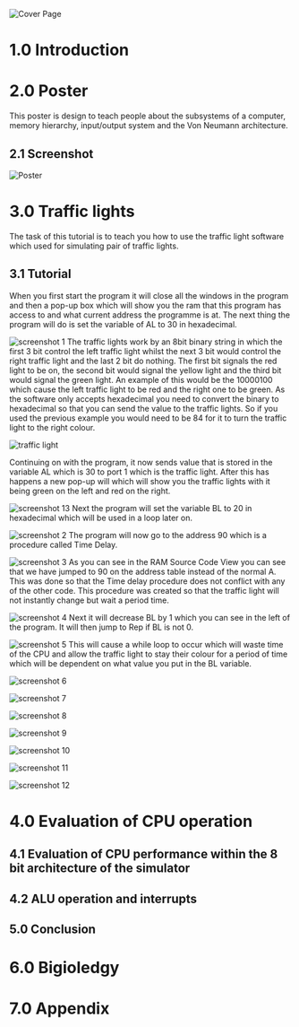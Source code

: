 ![Cover Page](https://github.com/kin14270476/Computer-System-Architecture/blob/master/Assignment%201/cover%20page.png)
# 1.0 Introduction

# 2.0 Poster
This poster is design to teach people about the subsystems of a computer, memory hierarchy, input/output system and the Von Neumann architecture.
## 2.1 Screenshot
![Poster](https://github.com/kin14270476/Computer-System-Architecture/blob/master/Assignment%201/Computer%20Components%20King%20P1.jpg)
# 3.0 Traffic lights
The task of this tutorial is to teach you how to use the traffic light software which used for simulating pair of traffic lights.
## 3.1 Tutorial
When you first start the program it will close all the windows in the program and then a pop-up box which will show you the ram that this program has access to and what current address the programme is at. The next thing the program will do is set the variable of AL to 30 in hexadecimal.

![screenshot 1](https://github.com/kin14270476/Computer-System-Architecture/blob/master/Assignment%201/screenshots/screen%20shot1.png)
The traffic lights work by an 8bit binary string in which the first 3 bit control the left traffic light whilst the next 3 bit would control the right traffic light and the last 2 bit do nothing. The first bit signals the red light to be on, the second bit would signal the yellow light and the third bit would signal the green light. An example of this would be the 10000100 which cause the left traffic light to be red and the right one to be green. As the software only accepts hexadecimal you need to convert the binary to hexadecimal so that you can send the value to the traffic lights. So if you used the previous example you would need to be 84 for it to turn the traffic light to the right colour.

![traffic light](https://github.com/kin14270476/Computer-System-Architecture/blob/master/Assignment%201/screenshots/Traffic%20light.png)

Continuing on with the program, it now sends value that is stored in the variable AL which is 30 to port 1 which is the traffic light. After this has happens a new pop-up will which will show you the traffic lights with it being green on the left and red on the right.

![screenshot 13](https://github.com/kin14270476/Computer-System-Architecture/blob/master/Assignment%201/screenshots/screen%20shot13.png)
Next the program will set the variable BL to 20 in hexadecimal which will be used in a loop later on.

![screenshot 2](https://github.com/kin14270476/Computer-System-Architecture/blob/master/Assignment%201/screenshots/screen%20shot2.png)
The program will now go to the address 90 which is a procedure called Time Delay.

![screenshot 3](https://github.com/kin14270476/Computer-System-Architecture/blob/master/Assignment%201/screenshots/screen%20shot3.png)
As you can see in the RAM Source Code View you can see that we have jumped to 90 on the address table instead of the normal A. This was done so that the Time delay procedure does not conflict with any of the other code. This procedure was created so that the traffic light will not instantly change but wait a period time.

![screenshot 4](https://github.com/kin14270476/Computer-System-Architecture/blob/master/Assignment%201/screenshots/screen%20shot4.png)
Next it will decrease BL by 1 which you can see in the left of the program. It will then jump to Rep if BL is not 0.

![screenshot 5](https://github.com/kin14270476/Computer-System-Architecture/blob/master/Assignment%201/screenshots/screen%20shot5.png)
This will cause a while loop to occur which will waste time of the CPU and allow the traffic light to stay their colour for a period of time which will be dependent on what value you put in the BL variable.

![screenshot 6](https://github.com/kin14270476/Computer-System-Architecture/blob/master/Assignment%201/screenshots/screen%20shot6.png)


![screenshot 7](https://github.com/kin14270476/Computer-System-Architecture/blob/master/Assignment%201/screenshots/screen%20shot7.png)


![screenshot 8](https://github.com/kin14270476/Computer-System-Architecture/blob/master/Assignment%201/screenshots/screen%20shot8.png)


![screenshot 9](https://github.com/kin14270476/Computer-System-Architecture/blob/master/Assignment%201/screenshots/screen%20shot9.png)


![screenshot 10](https://github.com/kin14270476/Computer-System-Architecture/blob/master/Assignment%201/screenshots/screen%20shot10.png)


![screenshot 11](https://github.com/kin14270476/Computer-System-Architecture/blob/master/Assignment%201/screenshots/screen%20shot11.png)


![screenshot 12](https://github.com/kin14270476/Computer-System-Architecture/blob/master/Assignment%201/screenshots/screen%20shot12.png)

# 4.0 Evaluation of CPU operation
## 4.1 Evaluation of CPU performance within the 8 bit architecture of the simulator
## 4.2 ALU operation and interrupts
## 5.0 Conclusion
# 6.0 Bigioledgy 
# 7.0 Appendix
